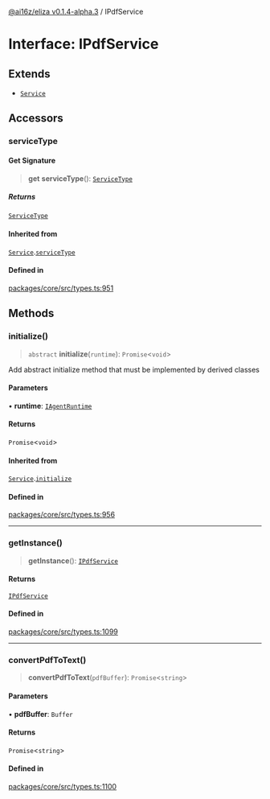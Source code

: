 [@ai16z/eliza v0.1.4-alpha.3](../index.md) / IPdfService

# Interface: IPdfService

## Extends

- [`Service`](../classes/Service.md)

## Accessors

### serviceType

#### Get Signature

> **get** **serviceType**(): [`ServiceType`](../enumerations/ServiceType.md)

##### Returns

[`ServiceType`](../enumerations/ServiceType.md)

#### Inherited from

[`Service`](../classes/Service.md).[`serviceType`](../classes/Service.md#serviceType-1)

#### Defined in

[packages/core/src/types.ts:951](https://github.com/ai16z/eliza/blob/main/packages/core/src/types.ts#L951)

## Methods

### initialize()

> `abstract` **initialize**(`runtime`): `Promise`\<`void`\>

Add abstract initialize method that must be implemented by derived classes

#### Parameters

• **runtime**: [`IAgentRuntime`](IAgentRuntime.md)

#### Returns

`Promise`\<`void`\>

#### Inherited from

[`Service`](../classes/Service.md).[`initialize`](../classes/Service.md#initialize)

#### Defined in

[packages/core/src/types.ts:956](https://github.com/ai16z/eliza/blob/main/packages/core/src/types.ts#L956)

***

### getInstance()

> **getInstance**(): [`IPdfService`](IPdfService.md)

#### Returns

[`IPdfService`](IPdfService.md)

#### Defined in

[packages/core/src/types.ts:1099](https://github.com/ai16z/eliza/blob/main/packages/core/src/types.ts#L1099)

***

### convertPdfToText()

> **convertPdfToText**(`pdfBuffer`): `Promise`\<`string`\>

#### Parameters

• **pdfBuffer**: `Buffer`

#### Returns

`Promise`\<`string`\>

#### Defined in

[packages/core/src/types.ts:1100](https://github.com/ai16z/eliza/blob/main/packages/core/src/types.ts#L1100)
